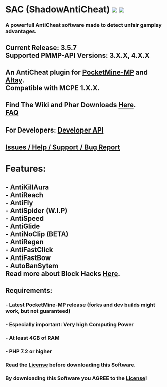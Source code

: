 # SAC (ShadowAntiCheat) [![](https://poggit.pmmp.io/shield.state/ShadowAntiCheat)](https://poggit.pmmp.io/p/ShadowAntiCheat) [![](https://img.shields.io/github/license/DarkWav/SAC.svg?label=License)](https://github.com/DarkWav/SAC/blob/master/LICENSE)

### A powerfull AntiCheat software made to detect unfair gamplay advantages.

## Current Release: 3.5.7<br>Supported PMMP-API Versions: 3.X.X, 4.X.X

## An AntiCheat plugin for [PocketMine-MP](https://github.com/pmmp/pocketmine-mp) and [Altay](https://github.com/TuranicTeam/Altay).<br>Compatible with MCPE 1.X.X.

## Find The Wiki and Phar Downloads [Here](https://github.com/DarkWav/ShadowAntiCheat/wiki).<br>[FAQ](https://github.com/DarkWav/SAC/wiki/FAQ)

## For Developers: [Developer API](https://github.com/DarkWav/SAC/wiki/Developer-API)

## [Issues / Help / Support / Bug Report](https://github.com/DarkWav/SAC/issues)

# Features:<br>
## - AntiKillAura<br>- AntiReach<br>- AntiFly<br>- AntiSpider (W.I.P)<br>- AntiSpeed<br>- AntiGlide<br>- AntiNoClip (BETA)<br>- AntiRegen<br>- AntiFastClick<br>- AntiFastBow<br>- AutoBanSytem<br>  Read more about Block Hacks [Here](https://github.com/DarkWav/SAC/wiki/About-Block-Hack-Detection).

## Requirements:
### - Latest PocketMine-MP release (forks and dev builds might work, but not guaranteed)
### - Especially important: Very high Computing Power
### - At least 4GB of RAM
### - PHP 7.2 or higher

### Read the [License](https://github.com/DarkWav/ShadowAntiCheat/blob/master/LICENSE) before downloading this Software.
### By downloading this Software you AGREE to the [License](https://github.com/DarkWav/ShadowAntiCheat/blob/master/LICENSE)!
